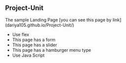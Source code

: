 ## Project-Unit
The sample Landing Page [you can see this page by link] (dariya105.github.io/Project-Unit/)
- Use flex
- This page has a form
- This page has a slider
- This page has a hamburger menu type
- Use Java Script
